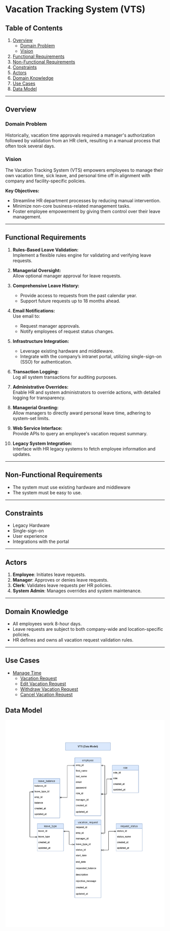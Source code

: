 # **Vacation Tracking System (VTS)**

## **Table of Contents**

1. [Overview](#overview)
   - [Domain Problem](#domain-problem)
   - [Vision](#vision)
2. [Functional Requirements](#functional-requirements)
3. [Non-Functional Requirements](#non-functional-requirements)
4. [Constraints](#constraints)
5. [Actors](#actors)
6. [Domain Knowledge](#domain-knowledge)
7. [Use Cases](#use-cases)
8. [Data Model](#data-model)


---

## **Overview**

### **Domain Problem**

Historically, vacation time approvals required a manager's authorization followed by validation from an HR clerk, resulting in a manual process that often took several days.

### **Vision**

The Vacation Tracking System (VTS) empowers employees to manage their own vacation time, sick leave, and personal time off in alignment with company and facility-specific policies.

**Key Objectives:**

- Streamline HR department processes by reducing manual intervention.
- Minimize non-core business-related management tasks.
- Foster employee empowerment by giving them control over their leave management.

---

## **Functional Requirements**

1. **Rules-Based Leave Validation:**  
   Implement a flexible rules engine for validating and verifying leave requests.

2. **Managerial Oversight:**  
   Allow optional manager approval for leave requests.

3. **Comprehensive Leave History:**

   - Provide access to requests from the past calendar year.
   - Support future requests up to 18 months ahead.

4. **Email Notifications:**  
   Use email to:

   - Request manager approvals.
   - Notify employees of request status changes.

5. **Infrastructure Integration:**

   - Leverage existing hardware and middleware.
   - Integrate with the company’s intranet portal, utilizing single-sign-on (SSO) for authentication.

6. **Transaction Logging:**  
   Log all system transactions for auditing purposes.

7. **Administrative Overrides:**  
   Enable HR and system administrators to override actions, with detailed logging for transparency.

8. **Managerial Granting:**  
   Allow managers to directly award personal leave time, adhering to system-set limits.

9. **Web Service Interface:**  
   Provide APIs to query an employee's vacation request summary.

10. **Legacy System Integration:**  
    Interface with HR legacy systems to fetch employee information and updates.

---

## **Non-Functional Requirements**

- The system must use existing hardware and middleware
- The system must be easy to use.

---

## **Constraints**

- Legacy Hardware
- Single-sign-on
- User experience
- Integrations with the portal

---

## **Actors**

1. **Employee**: Initiates leave requests.
2. **Manager**: Approves or denies leave requests.
3. **Clerk**: Validates leave requests per HR policies.
4. **System Admin**: Manages overrides and system maintenance.

---

## **Domain Knowledge**

- All employees work 8-hour days.
- Leave requests are subject to both company-wide and location-specific policies.
- HR defines and owns all vacation request validation rules.

---

## **Use Cases**

- [Manage Time](./use-cases/manage-time/)
   - [Vacation Request](./use-cases/manage-time/vacation-request.md)
   - [Edit Vacation Request](./use-cases/manage-time/edit-vacation-request.md)
   - [Withdraw Vacation Request](./use-cases/manage-time/withdraw-vacation-request.md)
   - [Cancel Vacation Request](./use-cases/manage-time/cancel-vacation-request.md)

## **Data Model**

![VTS Data Model](./images/VTS-ERD.drawio.png)
